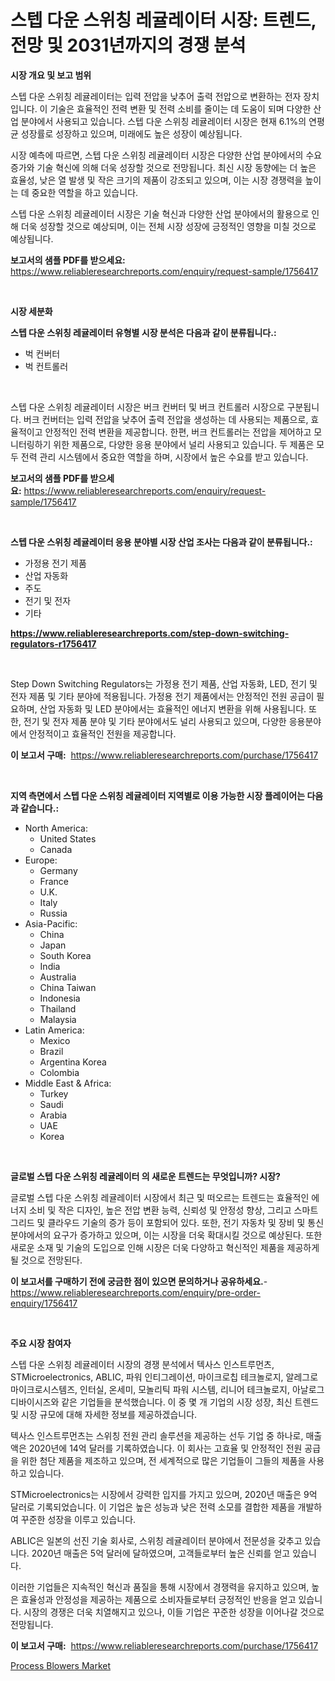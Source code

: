 <p><h1>스텝 다운 스위칭 레귤레이터 시장: 트렌드, 전망 및 2031년까지의 경쟁 분석</h1></p><p><strong>시장 개요 및 보고 범위</strong></p>
<p><p>스텝 다운 스위칭 레귤레이터는 입력 전압을 낮추어 출력 전압으로 변환하는 전자 장치입니다. 이 기술은 효율적인 전력 변환 및 전력 소비를 줄이는 데 도움이 되며 다양한 산업 분야에서 사용되고 있습니다. 스텝 다운 스위칭 레귤레이터 시장은 현재 6.1%의 연평균 성장률로 성장하고 있으며, 미래에도 높은 성장이 예상됩니다.</p><p>시장 예측에 따르면, 스텝 다운 스위칭 레귤레이터 시장은 다양한 산업 분야에서의 수요 증가와 기술 혁신에 의해 더욱 성장할 것으로 전망됩니다. 최신 시장 동향에는 더 높은 효율성, 낮은 열 발생 및 작은 크기의 제품이 강조되고 있으며, 이는 시장 경쟁력을 높이는 데 중요한 역할을 하고 있습니다.</p><p>스텝 다운 스위칭 레귤레이터 시장은 기술 혁신과 다양한 산업 분야에서의 활용으로 인해 더욱 성장할 것으로 예상되며, 이는 전체 시장 성장에 긍정적인 영향을 미칠 것으로 예상됩니다.</p></p>
<p><strong>보고서의 샘플 PDF를 받으세요:</strong> <a href="https://www.reliableresearchreports.com/enquiry/request-sample/1756417">https://www.reliableresearchreports.com/enquiry/request-sample/1756417</a></p>
<p>&nbsp;</p>
<p><strong>시장 세분화</strong></p>
<p><strong>스텝 다운 스위칭 레귤레이터 유형별 시장 분석은 다음과 같이 분류됩니다.:</strong></p>
<p><ul><li>벅 컨버터</li><li>벅 컨트롤러</li></ul></p>
<p>&nbsp;</p>
<p><p>스텝 다운 스위칭 레귤레이터 시장은 버크 컨버터 및 버크 컨트롤러 시장으로 구분됩니다. 버크 컨버터는 입력 전압을 낮추어 출력 전압을 생성하는 데 사용되는 제품으로, 효율적이고 안정적인 전력 변환을 제공합니다. 한편, 버크 컨트롤러는 전압을 제어하고 모니터링하기 위한 제품으로, 다양한 응용 분야에서 널리 사용되고 있습니다. 두 제품은 모두 전력 관리 시스템에서 중요한 역할을 하며, 시장에서 높은 수요를 받고 있습니다.</p></p>
<p><strong>보고서의 샘플 PDF를 받으세요:</strong>&nbsp;<a href="https://www.reliableresearchreports.com/enquiry/request-sample/1756417">https://www.reliableresearchreports.com/enquiry/request-sample/1756417</a></p>
<p>&nbsp;</p>
<p><strong> 스텝 다운 스위칭 레귤레이터 응용 분야별 시장 산업 조사는 다음과 같이 분류됩니다.:</strong></p>
<p><ul><li>가정용 전기 제품</li><li>산업 자동화</li><li>주도</li><li>전기 및 전자</li><li>기타</li></ul></p>
<p><strong><a href="https://www.reliableresearchreports.com/step-down-switching-regulators-r1756417">https://www.reliableresearchreports.com/step-down-switching-regulators-r1756417</a></strong></p>
<p>&nbsp;</p>
<p><p>Step Down Switching Regulators는 가정용 전기 제품, 산업 자동화, LED, 전기 및 전자 제품 및 기타 분야에 적용됩니다. 가정용 전기 제품에서는 안정적인 전원 공급이 필요하며, 산업 자동화 및 LED 분야에서는 효율적인 에너지 변환을 위해 사용됩니다. 또한, 전기 및 전자 제품 분야 및 기타 분야에서도 널리 사용되고 있으며, 다양한 응용분야에서 안정적이고 효율적인 전원을 제공합니다.</p></p>
<p><strong>이 보고서 구매:</strong>&nbsp; <a href="https://www.reliableresearchreports.com/purchase/1756417">https://www.reliableresearchreports.com/purchase/1756417</a></p>
<p>&nbsp;</p>
<p><strong>지역 측면에서 스텝 다운 스위칭 레귤레이터 지역별로 이용 가능한 시장 플레이어는 다음과 같습니다.:</strong></p>
<p><ul>
    <li>
        North America:
        <ul>
            <li>United States</li>
            <li>Canada</li>
        </ul>
    </li>
    <li>
        Europe:
        <ul>
            <li>Germany</li>
            <li>France</li>
            <li>U.K.</li>
            <li>Italy</li>
            <li>Russia</li>
        </ul>
    </li>
    <li>
        Asia-Pacific:
        <ul>
            <li>China</li>
            <li>Japan</li>
            <li>South Korea</li>
            <li>India</li>
            <li>Australia</li>
            <li>China Taiwan</li>
            <li>Indonesia</li>
            <li>Thailand</li>
            <li>Malaysia</li>
        </ul>
    </li>
    <li>
        Latin America:
        <ul>
            <li>Mexico</li>
            <li>Brazil</li>
            <li>Argentina Korea</li>
            <li>Colombia</li>
        </ul>
    </li>
    <li>
        Middle East & Africa:
        <ul>
            <li>Turkey</li>
            <li>Saudi</li>
            <li>Arabia</li>
            <li>UAE</li>
            <li>Korea</li>
        </ul>
    </li>
    </ul></p>
<p>&nbsp;</p>
<p><strong>글로벌 스텝 다운 스위칭 레귤레이터 의 새로운 트렌드는 무엇입니까? 시장?</strong></p>
<p><p>글로벌 스텝 다운 스위칭 레귤레이터 시장에서 최근 및 떠오르는 트렌드는 효율적인 에너지 소비 및 작은 디자인, 높은 전압 변환 능력, 신뢰성 및 안정성 향상, 그리고 스마트 그리드 및 클라우드 기술의 증가 등이 포함되어 있다. 또한, 전기 자동차 및 장비 및 통신 분야에서의 요구가 증가하고 있으며, 이는 시장을 더욱 확대시킬 것으로 예상된다. 또한 새로운 소재 및 기술의 도입으로 인해 시장은 더욱 다양하고 혁신적인 제품을 제공하게 될 것으로 전망된다.</p></p>
<p><strong>이 보고서를 구매하기 전에 궁금한 점이 있으면 문의하거나 공유하세요.</strong>- <a href="https://www.reliableresearchreports.com/enquiry/pre-order-enquiry/1756417">https://www.reliableresearchreports.com/enquiry/pre-order-enquiry/1756417</a></p>
<p>&nbsp;</p>
<p><strong>주요 시장 참여자</strong></p>
<p><p>스텝 다운 스위칭 레귤레이터 시장의 경쟁 분석에서 텍사스 인스트루먼츠, STMicroelectronics, ABLIC, 파워 인티그레이션, 마이크로칩 테크놀로지, 알레그로 마이크로시스템즈, 인터실, 온세미, 모놀리틱 파워 시스템, 리니어 테크놀로지, 아날로그 디바이시즈와 같은 기업들을 분석했습니다. 이 중 몇 개 기업의 시장 성장, 최신 트렌드 및 시장 규모에 대해 자세한 정보를 제공하겠습니다.</p><p>텍사스 인스트루먼츠는 스위칭 전원 관리 솔루션을 제공하는 선두 기업 중 하나로, 매출액은 2020년에 14억 달러를 기록하였습니다. 이 회사는 고효율 및 안정적인 전원 공급을 위한 첨단 제품을 제조하고 있으며, 전 세계적으로 많은 기업들이 그들의 제품을 사용하고 있습니다.</p><p>STMicroelectronics는 시장에서 강력한 입지를 가지고 있으며, 2020년 매출은 9억 달러로 기록되었습니다. 이 기업은 높은 성능과 낮은 전력 소모를 결합한 제품을 개발하여 꾸준한 성장을 이루고 있습니다.</p><p>ABLIC은 일본의 선진 기술 회사로, 스위칭 레귤레이터 분야에서 전문성을 갖추고 있습니다. 2020년 매출은 5억 달러에 달하였으며, 고객들로부터 높은 신뢰를 얻고 있습니다.</p><p>이러한 기업들은 지속적인 혁신과 품질을 통해 시장에서 경쟁력을 유지하고 있으며, 높은 효율성과 안정성을 제공하는 제품으로 소비자들로부터 긍정적인 반응을 얻고 있습니다. 시장의 경쟁은 더욱 치열해지고 있으나, 이들 기업은 꾸준한 성장을 이어나갈 것으로 전망됩니다.</p></p>
<p><strong>이 보고서 구매:</strong>&nbsp;&nbsp;<a href="https://www.reliableresearchreports.com/purchase/1756417">https://www.reliableresearchreports.com/purchase/1756417</a></p>
<p><p><a href="https://github.com/dimitrishawkinswaynenp91rgz/Market-Research-Report-List-2/blob/main/process-blowers-market.md">Process Blowers Market</a></p></p>